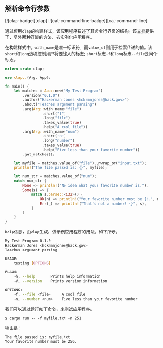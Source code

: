 ## 解析命令行参数

[![clap-badge]][clap] [![cat-command-line-badge]][cat-command-line]

通过使用`clap`的构建样式，该应用程序描述了其命令行界面的结构。该[文档][documentation]提供了，另外两种可能的方法，去实例化应用程序。

在构建样式中，`with_name`是唯一标识符，而`value_of`则用于检索传递的值。该`short`和`long`选项控制用户将要键入的标志; `short`标志`-f`和`long`标志`--file`是同个标志。

```rust
extern crate clap;

use clap::{Arg, App};

fn main() {
    let matches = App::new("My Test Program")
        .version("0.1.0")
        .author("Hackerman Jones <hckrmnjones@hack.gov>")
        .about("Teaches argument parsing")
        .arg(Arg::with_name("file")
                 .short("f")
                 .long("file")
                 .takes_value(true)
                 .help("A cool file"))
        .arg(Arg::with_name("num")
                 .short("n")
                 .long("number")
                 .takes_value(true)
                 .help("Five less than your favorite number"))
        .get_matches();

    let myfile = matches.value_of("file").unwrap_or("input.txt");
    println!("The file passed is: {}", myfile);

    let num_str = matches.value_of("num");
    match num_str {
        None => println!("No idea what your favorite number is."),
        Some(s) => {
            match s.parse::<i32>() {
                Ok(n) => println!("Your favorite number must be {}.", n + 5),
                Err(_) => println!("That's not a number! {}", s),
            }
        }
    }
}
```

`help`信息，由`clap`生成。该示例应用程序的用法，如下所示。

```bash
My Test Program 0.1.0
Hackerman Jones <hckrmnjones@hack.gov>
Teaches argument parsing

USAGE:
    testing [OPTIONS]

FLAGS:
    -h, --help       Prints help information
    -V, --version    Prints version information

OPTIONS:
    -f, --file <file>     A cool file
    -n, --number <num>    Five less than your favorite number
```

我们可以通过运行如下命令，来测试应用程序。

```
$ cargo run -- -f myfile.txt -n 251
```

输出是：

```
The file passed is: myfile.txt
Your favorite number must be 256.
```

[documentation]: https://docs.rs/clap/
